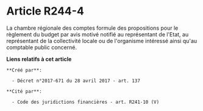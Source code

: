 # Article R244-4

La chambre régionale des comptes formule des propositions pour le règlement du budget par avis motivé notifié au représentant
de l'Etat, au représentant de la collectivité locale ou de l'organisme intéressé ainsi qu'au comptable public concerné.

**Liens relatifs à cet article**

	**Créé par**:

	  - Décret n°2017-671 du 28 avril 2017 - art. 137

	**Cité par**:

	  - Code des juridictions financières - art. R241-10 (V)
